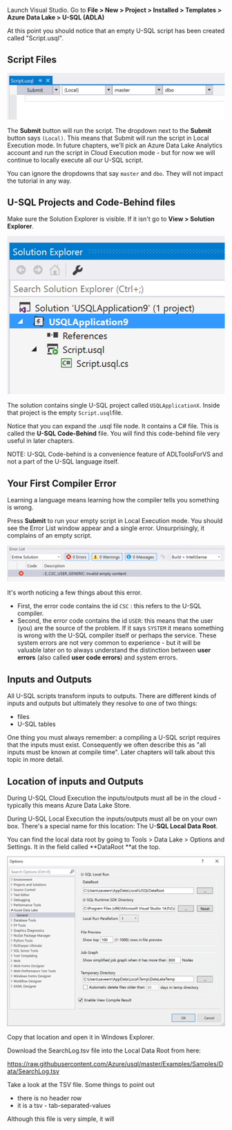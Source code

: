 Launch Visual Studio. Go to **File &gt; New &gt; Project &gt; Installed &gt; Templates &gt; Azure Data Lake &gt; U-SQL \(ADLA\)**

At this point you should notice that an empty U-SQL script has been created called "Script.usql".

## Script Files

![](/assets/empty_usql_script_buttons.png)

The **Submit** button will run the script. The dropdown next to the **Submit** button says `(Local)`. This means that Submit will run the script in Local Execution mode. In future chapters, we'll pick an Azure Data Lake Analytics account and run the script in Cloud Execution mode - but for now we will continue to locally execute all our U-SQL script.

You can ignore the dropdowns that say `master` and `dbo`. They will not impact the tutorial in any way.

## U-SQL Projects and Code-Behind files

Make sure the Solution Explorer is visible. If it isn't go to **View &gt; Solution Explorer**.

![](/assets/solution_explorer_new_usql_proj.png)

The solution contains single U-SQL project called `USQLApplicationX`. Inside that project is the empty `Script.usql`file.

Notice that you can expand the .usql file node. It contains a C\# file. This is called the **U-SQL Code-Behind** file. You will find this code-behind file very useful in later chapters.

NOTE: U-SQL Code-behind is a convenience feature of ADLToolsForVS and not a part of the U-SQL language itself.

## Your First Compiler Error

Learning a language means learning how the compiler tells you something is wrong.

Press **Submit** to run your empty script in Local Execution mode. You should see the Error List window appear and a single error. Unsurprisingly, it complains of an empty script.

![](/assets/e_csc_user_generic_invalid_empty_content.png)

It's worth noticing a few things about this error.

* First, the error code contains the id `CSC` : this refers to the U-SQL compiler. 
* Second, the error code contains the id `USER`: this means that the user \(you\) are the source of the problem. If it says `SYSTEM` it means something is wrong with the U-SQL compiler itself or perhaps the service. These system errors are not very common to experience - but it will be valuable later on to always understand the distinction between **user errors** \(also called **user code errors**\) and system errors.



## Inputs and Outputs

All U-SQL scripts transform inputs to outputs. There are different kinds of inputs and outputs but ultimately they resolve to one of two things:

* files
* U-SQL tables

One thing you must always remember: a compiling a U-SQL script requires that the inputs must exist. Consequently we often describe this as "all inputs must be known at compile time". Later chapters will talk about this topic in more detail.

## Location of inputs and Outputs

During U-SQL Cloud Execution the inputs/outputs must all be in the cloud - typically this means Azure Data Lake Store.

During U-SQL Local Execution the inputs/outputs must all be on your own box. There's a special name for this location: The U-**SQL Local Data Root**.

You can find the local data root by going to Tools &gt; Data Lake &gt; Options and Settings. It in the field called **DataRoot **at the top.

![](/assets/vs_tools_datalake_options.png)

Copy that location and open it in Windows Explorer.

Download the SearchLog.tsv file into the Local Data Root from here:

https://raw.githubusercontent.com/Azure/usql/master/Examples/Samples/Data/SearchLog.tsv

Take a look at the TSV file. Some things to point out

* there is no header row
* it is a tsv - tab-separated-values

Although this file is very simple, it will

